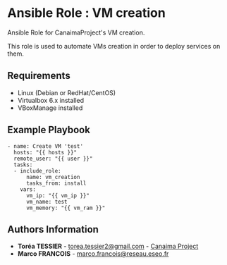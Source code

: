 # Ansible Role : VM creation

Ansible Role for CanaimaProject's VM creation.

This role is used to automate VMs creation in order to deploy services on them.

Requirements
------------

- Linux (Debian or RedHat/CentOS)
- Virtualbox 6.x installed
- VBoxManage installed

Example Playbook
----------------

```
- name: Create VM 'test'
  hosts: "{{ hosts }}"
  remote_user: "{{ user }}"
  tasks:
  - include_role:
      name: vm_creation
      tasks_from: install
    vars:
      vm_ip: "{{ vm_ip }}"
      vm_name: test
      vm_memory: "{{ vm_ram }}"
```

Authors Information
------------------

* **Toréa TESSIER** - <torea.tessier2@gmail.com> - [Canaima Project](https://github.com/canaima-project)
* **Marco FRANCOIS** - <marco.francois@reseau.eseo.fr>
